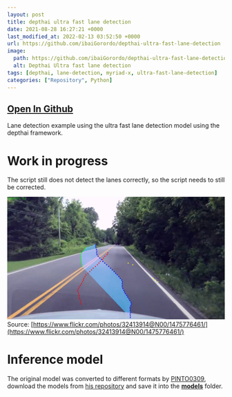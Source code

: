 ```yaml
---
layout: post
title: depthai ultra fast lane detection
date: 2021-08-28 16:27:21 +0000
last_modified_at: 2022-02-13 03:52:50 +0000
url: https://github.com/ibaiGorordo/depthai-ultra-fast-lane-detection
image:
  path: https://github.com/ibaiGorordo/depthai-ultra-fast-lane-detection/raw/main/doc/img/output.jpg
  alt: Depthai Ultra fast lane detection
tags: [depthai, lane-detection, myriad-x, ultra-fast-lane-detection]
categories: ["Repository", Python]
---
```


## [Open In Github](https://github.com/ibaiGorordo/depthai-ultra-fast-lane-detection)

 Lane detection example using the ultra fast lane detection model using the depthai framework.

# Work in progress
The script still does not detect the lanes correctly, so the script needs to still be corrected.

![!Depthai Ultra fast lane detection](https://github.com/ibaiGorordo/depthai-ultra-fast-lane-detection/raw/main/doc/img/output.jpg)
Source: [https://www.flickr.com/photos/32413914@N00/1475776461/](https://www.flickr.com/photos/32413914@N00/1475776461/)

# Inference model
The original model was converted to different formats by [PINTO0309](https://github.com/PINTO0309), download the models from [his repository](https://github.com/PINTO0309/PINTO_model_zoo/tree/main/140_Ultra-Fast-Lane-Detection) and save it into the **[models](https://github.com/ibaiGorordo/depthai-ultra-fast-lane-detection/tree/main/models)** folder. 
